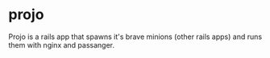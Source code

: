projo
=====

Projo is a rails app that spawns it's brave minions (other rails apps) and runs them with nginx and passanger.
